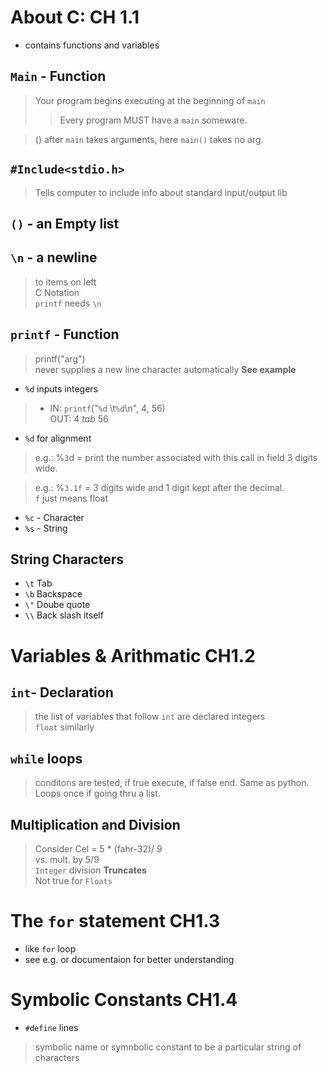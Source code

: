 # About C: CH 1.1
- contains functions and variables 
## `Main` - Function
> Your program begins executing at the beginning of `main` 
>> Every program MUST have a `main` someware. 

>() after `main` takes arguments, here `main()` takes no arg. 

## `#Include<stdio.h>`
> Tells computer to include info about standard input/output lib

## `()` - an Empty list

## `\n` - a newline 
>to items on left<br>
C Notation<br>
`printf` needs `\n`


## `printf` - Function
> printf("arg")<br>
never supplies a new line character automatically 
**See example** 
* `%d` inputs integers 
>* IN: `printf`("`%d` \t`%d`\n", 4, 56)<br>
OUT: 4 *tab* 56 
* `%d` for alignment 
> e.g.: %`3`d = print the number associated with this call in field 3 digits wide. 


> e.g.: %`3.1f` = 3 digits wide and 1 digit kept after the decimal.<br>
`f` just means float
* `%c` - Character 
* `%s` - String

## String Characters 
* `\t` Tab
* `\b` Backspace
* `\"` Doube quote
* `\\` Back slash itself

# Variables & Arithmatic CH1.2

## `int`- Declaration
> the list of variables that follow `int` are declared integers<br>
`float` similarly 

## `while` loops 
> conditons are tested, if true execute, if false end. Same as python.<br>
Loops once if going thru a list. 

## Multiplication and Division 
> Consider Cel = 5 * (fahr-32)/ 9<br>
vs. mult. by 5/9<br>
`Integer` division **Truncates**<br>
Not true for `Floats` 


# The `for` statement CH1.3
* like `for` loop 
* see e.g. or documentaion for better understanding 


# Symbolic Constants CH1.4
- `#define` lines 
> symbolic name or symnbolic constant to be a particular string of characters 
